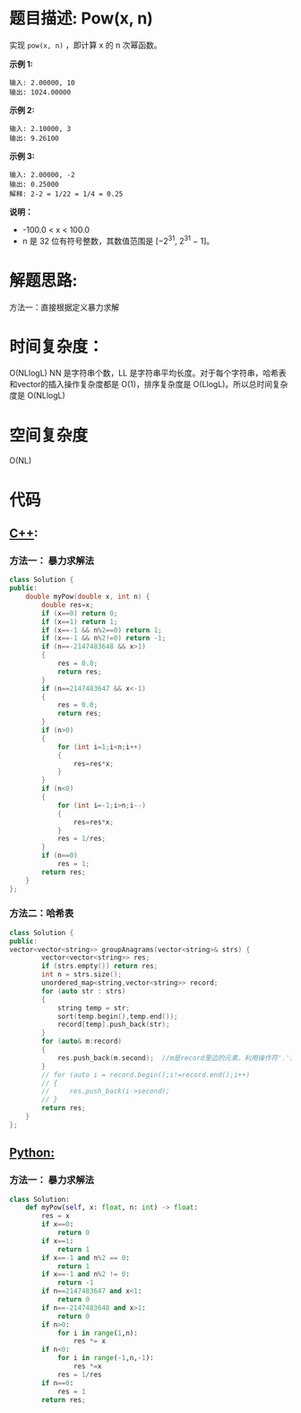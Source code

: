 # 题目描述:  Pow(x, n)

实现 ``pow(x, n)`` ，即计算 x 的 n 次幂函数。


**示例 1:**
```
输入: 2.00000, 10
输出: 1024.00000
```

**示例 2:**
```
输入: 2.10000, 3
输出: 9.26100
```

**示例 3:**
```
输入: 2.00000, -2
输出: 0.25000
解释: 2-2 = 1/22 = 1/4 = 0.25
```

**说明：**

  - -100.0 < x < 100.0
  - n 是 32 位有符号整数，其数值范围是 [−2<sup>31</sup>, 2<sup>31</sup> − 1]。

  
# 解题思路:
  方法一：直接根据定义暴力求解

# 时间复杂度：
  O(NLlogL)
  NN 是字符串个数，LL 是字符串平均长度。对于每个字符串，哈希表和vector的插入操作复杂度都是 O(1)，排序复杂度是 O(LlogL)。所以总时间复杂度是 O(NLlogL)
# 空间复杂度
  O(NL)
  
# 代码

## [C++](./PowX-N.cpp):

### 方法一： 暴力求解法
```c++
class Solution {
public:
    double myPow(double x, int n) {
        double res=x;
        if (x==0) return 0;
        if (x==1) return 1;
        if (x==-1 && n%2==0) return 1;
        if (x==-1 && n%2!=0) return -1;
        if (n==-2147483648 && x>1) 
        {
            res = 0.0;
            return res;
        }
        if (n==2147483647 && x<-1) 
        {
            res = 0.0;
            return res;
        }
        if (n>0)
        {
            for (int i=1;i<n;i++)
            {
                res=res*x;
            }
        }
        if (n<0)
        {
            for (int i=-1;i>n;i--)
            {
                res=res*x;
            }
            res = 1/res;
        }
        if (n==0)
            res = 1;
        return res;
    }
};
```

### 方法二：哈希表
```c++
class Solution {
public:
vector<vector<string>> groupAnagrams(vector<string>& strs) {
        vector<vector<string>> res;
        if (strs.empty()) return res;
        int n = strs.size();
        unordered_map<string,vector<string>> record;
        for (auto str : strs)
        {
            string temp = str;
            sort(temp.begin(),temp.end());
            record[temp].push_back(str);
        }
        for (auto& m:record)
        {
            res.push_back(m.second);  //m是record里边的元素，利用操作符'.'进行索引第2个,下标i是迭代器，用法类似指针，用i->second索引
        }
        // for (auto i = record.begin();i!=record.end();i++)
        // {
        //     res.push_back(i->second);
        // }    
        return res;
    }
};
```

## [Python:](https://github.com/bryceustc/LeetCode_Note/blob/master/python/PowX-N/PowX-N.py)
### 方法一： 暴力求解法
```python
class Solution:
    def myPow(self, x: float, n: int) -> float:
        res = x
        if x==0:
            return 0
        if x==1:
            return 1
        if x==-1 and n%2 == 0:
            return 1
        if x==-1 and n%2 != 0:
            return -1
        if n==2147483647 and x<1:
            return 0
        if n==-2147483648 and x>1:
            return 0
        if n>0:
            for i in range(1,n):
                res *= x
        if n<0:
            for i in range(-1,n,-1):
                res *=x
            res = 1/res
        if n==0:
            res = 1
        return res;
```
